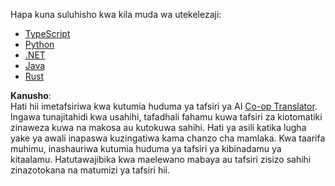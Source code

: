 <!--
CO_OP_TRANSLATOR_METADATA:
{
  "original_hash": "4117a42f3e7baae859515f7b8b911e56",
  "translation_date": "2025-08-19T14:41:39+00:00",
  "source_file": "03-GettingStarted/03-llm-client/solution/README.md",
  "language_code": "sw"
}
-->
Hapa kuna suluhisho kwa kila muda wa utekelezaji:

- [TypeScript](./typescript/README.md)
- [Python](./python/README.md)
- [.NET](./dotnet/README.md)
- [Java](./java/README.md)
- [Rust](./rust/README.md)

**Kanusho**:  
Hati hii imetafsiriwa kwa kutumia huduma ya tafsiri ya AI [Co-op Translator](https://github.com/Azure/co-op-translator). Ingawa tunajitahidi kwa usahihi, tafadhali fahamu kuwa tafsiri za kiotomatiki zinaweza kuwa na makosa au kutokuwa sahihi. Hati ya asili katika lugha yake ya awali inapaswa kuzingatiwa kama chanzo cha mamlaka. Kwa taarifa muhimu, inashauriwa kutumia huduma ya tafsiri ya kibinadamu ya kitaalamu. Hatutawajibika kwa maelewano mabaya au tafsiri zisizo sahihi zinazotokana na matumizi ya tafsiri hii.